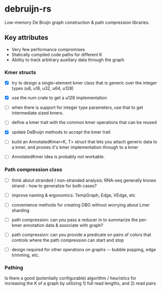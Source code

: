 # debruijn-rs
Low-memory De Bruijn graph construction & path compression libraries.

## Key attributes
* Very few performance compromises
* Statically compiled code paths for different K
* Ability to track arbitrary auxiliary data through the graph


### Kmer structs
- [x] try to design a single-element kmer class that is generic over the integer types (u8, u16, u32, u64, u128)
- [x] use the num crate to get a u128 implementation
- [ ] when there is support for integer type parameters, use that to get intermediate sized kmers.

- [ ] define a kmer trait with the common kmer operations that can be reused
- [x] update DeBruijn methods to accept the kmer trait
- [ ] build an AnnotatedKmer<K, T> struct that lets you attach generic data to a kmer, and proxies it's kmer implementation through to a kmer
- [ ] AnnotatedKmer idea is probably not workable.


### Path compression class
- [ ] think about stranded / non-stranded analysis: RNA-seq generally knows strand - how to generalize for both cases?
- [ ] improve naming & ergonomics: TempGraph, Edge, VEdge, etc
- [ ] convenience methods for creating DBG without worrying about Lmer sharding
- [ ] path compression: can you pass a reducer in to summarize the per-kmer annotation data & associate with graph?
- [ ] path compression: can you provide a predicate on pairs of colors that controls where the path compression can start and stop
- [ ] design required for other operations on graphs -- bubble popping, edge trimming, etc.


### Pathing
Is there a good (potentially configurable) algorithm / heuristics for increasing the K of a graph by utilizing 1) full read lengths, and 2) read pairs
